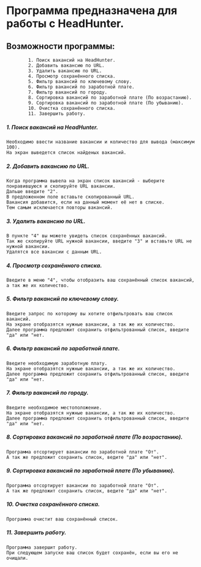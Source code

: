 # Программа предназначена для работы с HeadHunter.
## Возможности программы:

            1. Поиск вакансий на HeadHunter.
            2. Добавить вакансию по URL.
            3. Удалить вакансию по URL.
            4. Просмотр сохранённого списка.
            5. Фильтр вакансий по ключевому слову.
            6. Фильтр вакансий по заработной плате.
            7. Фильтр вакансий по городу.
            8. Сортировка вакансий по заработной плате (По возрастанию).
            9. Сортировка вакансий по заработной плате (По убыванию).
            10. Очистка сохранённого списка.
            11. Завершить работу.
##### 1. Поиск вакансий на HeadHunter.
    Необходимо ввести название вакансии и количество для вывода (максимум 100).
    На экран выведется список найденых вакансий.
##### 2. Добавить вакансию по URL.
    Когда программа вывела на экран список вакансий - выберите понравившуюся и скопируйте URL вакансии.
    Дальше введите "2".
    В предложенном поле вставьте скопированный URL.
    Вакансия добавится, если на данный момент её нет в списке.
    Тем самым исключается повторы вакансий.
##### 3. Удалить вакансию по URL.
    В пункте "4" вы можете увидеть список сохранённых вакансий.
    Так же скопируйте URL нужной вакансии, введите "3" и вставьте URL не нужной вакансии.
    Удалятся все вакансии с данным URL.
##### 4. Просмотр сохранённого списка.
    Введите в меню "4", чтобы отобразить ваш сохранённый список вакансий, а так же их количество.
##### 5. Фильтр вакансий по ключевому слову.
    Введите запрос по которому вы хотите отфильтровать ваш список вакансий.
    На экране отобразятся нужные вакансии, а так же их количество.
    Далее программа предложит сохранить отфильтрованный список, введите "да" или "нет.
##### 6. Фильтр вакансий по заработной плате.
    Введите необходимую заработную плату.
    На экране отобразятся нужные вакансии, а так же их количество.
    Далее программа предложит сохранить отфильтрованный список, введите "да" или "нет.
##### 7. Фильтр вакансий по городу.
    Введите необходимое местоположение.
    На экране отобразятся нужные вакансии, а так же их количество.
    Далее программа предложит сохранить отфильтрованный список, введите "да" или "нет.
##### 8. Сортировка вакансий по заработной плате (По возрастанию).
    Программа отсортирует вакансии по заработной плате "От".
    А так же предложит сохранить список, ведите "да" или "нет".
##### 9. Сортировка вакансий по заработной плате (По убыванию).
    Программа отсортирует вакансии по заработной плате "От".
    А так же предложит сохранить список, ведите "да" или "нет".
##### 10. Очистка сохранённого списка.
    Программа очистит ваш сохранённый список.
##### 11. Завершить работу.
    Программа завершит работу.
    При следующем запуске ваш список будет сохранён, если вы его не очищали.